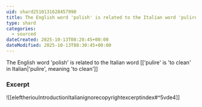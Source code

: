 ```yaml
---
uid: shard2510131628457990
title: The English word 'polish' is related to the Italian word 'pulire'
type: shard
categories:
  - sourced
dateCreated: 2025-10-13T08:28:45+00:00
dateModified: 2025-10-13T08:30:45+00:00
---
```

The English word 'polish' is related to the Italian word [['pulire' is 'to clean' in Italian|'pulire', meaning 'to clean']]
### Excerpt
![[eleftheriouIntroductionItalianignorecopyrightexcerptindex#^5vde4]]